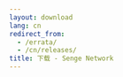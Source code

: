 ```yaml
---
layout: download
lang: cn
redirect_from:
  - /errata/
  - /cn/releases/
title: 下载 - Senge Network
---
```

